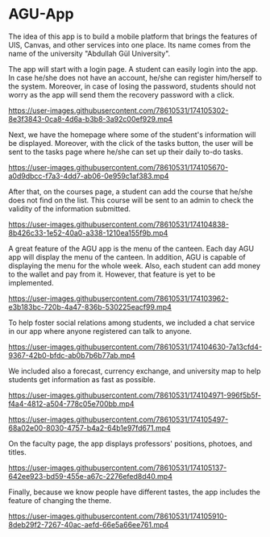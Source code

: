 # AGU-App

The idea of this app is to build a mobile platform that brings the features of UIS, Canvas, and other services into one place. Its name comes from the name of the university "Abdullah Gül University".

The app will start with a login page. A student can easily login into the app. In case he/she does not have an account, he/she can register him/herself to the system. Moreover, in case of losing the password, students should not worry as the app will send them the recovery password with a click.

https://user-images.githubusercontent.com/78610531/174105302-8e3f3843-0ca8-4d6a-b3b8-3a92c00ef929.mp4

Next, we have the homepage where some of the student's information will be displayed. Moreover, with the click of the tasks button, the user will be sent to the tasks page where he/she can set up their daily to-do tasks.

https://user-images.githubusercontent.com/78610531/174105670-a0d9dbcc-f7a3-4dd7-ab06-0e959c1af383.mp4


After that, on the courses page, a student can add the course that he/she does not find on the list. This course will be sent to an admin to check the validity of the information submitted.

https://user-images.githubusercontent.com/78610531/174104838-8b426c33-1e52-40a0-a338-1210ea155f9b.mp4

A great feature of the AGU app is the menu of the canteen. Each day AGU app will display the menu of the canteen. In addition, AGU is capable of displaying the menu for the whole week. Also, each student can add money to the wallet and pay from it. However, that feature is yet to be implemented.

https://user-images.githubusercontent.com/78610531/174103962-e3b183bc-720b-4a47-836b-530225eacf99.mp4

To help foster social relations among students, we included a chat service in our app where anyone registered can talk to anyone.

https://user-images.githubusercontent.com/78610531/174104630-7a13cfd4-9367-42b0-bfdc-ab0b7b6b77ab.mp4

We included also a forecast, currency exchange, and university map to help students get information as fast as possible.

https://user-images.githubusercontent.com/78610531/174104971-996f5b5f-f4a4-4812-a504-778c05e700bb.mp4

https://user-images.githubusercontent.com/78610531/174105497-68a02e00-8030-4757-b4a2-64b1e97fd671.mp4

On the faculty page, the app displays professors' positions, photoes, and titles.

https://user-images.githubusercontent.com/78610531/174105137-642ee923-bd59-455e-a67c-2276efed8d40.mp4

Finally, because we know people have different tastes, the app includes the feature of changing the theme.

https://user-images.githubusercontent.com/78610531/174105910-8deb29f2-7267-40ac-aefd-66e5a66ee761.mp4
